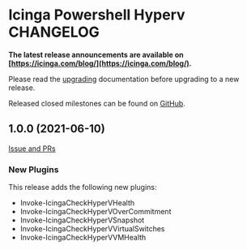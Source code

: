 # Icinga Powershell Hyperv CHANGELOG

**The latest release announcements are available on [https://icinga.com/blog/](https://icinga.com/blog/).**

Please read the [upgrading](30-Upgrading-Plugins.md)
documentation before upgrading to a new release.

Released closed milestones can be found on [GitHub](https://github.com/Icinga/icinga-powershell-hyperv/milestones?state=closed).

## 1.0.0 (2021-06-10)

[Issue and PRs](https://github.com/Icinga/icinga-powershell-hyperv/milestone/1?closed=1)

### New Plugins

This release adds the following new plugins:

* Invoke-IcingaCheckHyperVHealth
* Invoke-IcingaCheckHyperVOverCommitment
* Invoke-IcingaCheckHyperVSnapshot
* Invoke-IcingaCheckHyperVVirtualSwitches
* Invoke-IcingaCheckHyperVVMHealth
